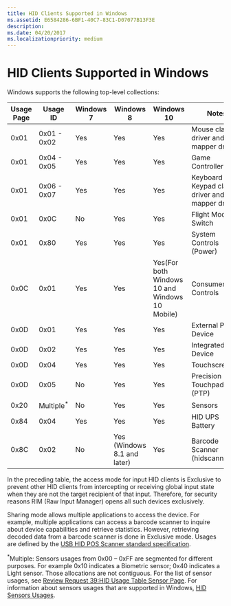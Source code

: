 ```yaml
---
title: HID Clients Supported in Windows
ms.assetid: E6584286-6BF1-40C7-83C1-D07077B13F3E
description: 
ms.date: 04/20/2017
ms.localizationpriority: medium
---
```


# HID Clients Supported in Windows


Windows supports the following top-level collections:

| **Usage Page** | **Usage ID**          | **Windows 7** | **Windows 8**               | **Windows 10**                                 | **Notes**                                        | **Access Mode**                                   |
| -------------- | --------------------- | ------------- | --------------------------- | ---------------------------------------------- | ------------------------------------------------ | ------------------------------------------------- |
| 0x01           | 0x01 - 0x02           | Yes           | Yes                         | Yes                                            | Mouse class driver and mapper driver             | Exclusive                                         |
| 0x01           | 0x04 - 0x05           | Yes           | Yes                         | Yes                                            | Game Controllers                                 | Shared                                            |
| 0x01           | 0x06 - 0x07           | Yes           | Yes                         | Yes                                            | Keyboard / Keypad class driver and mapper driver | Exclusive                                         |
| 0x01           | 0x0C                  | No            | Yes                         | Yes                                            | Flight Mode Switch                               | Shared                                            |
| 0x01           | 0x80                  | Yes           | Yes                         | Yes                                            | System Controls (Power)                          | Shared                                            |
| 0x0C           | 0x01                  | Yes           | Yes                         | Yes(For both Windows 10 and Windows 10 Mobile) | Consumer Controls                                | Shared(For both Windows 10 and Windows 10 Mobile) |
| 0x0D           | 0x01                  | Yes           | Yes                         | Yes                                            | External Pen Device                              | Exclusive                                         |
| 0x0D           | 0x02                  | Yes           | Yes                         | Yes                                            | Integrated Pen Device                            | Exclusive                                         |
| 0x0D           | 0x04                  | Yes           | Yes                         | Yes                                            | Touchscreen                                      | Exclusive                                         |
| 0x0D           | 0x05                  | No            | Yes                         | Yes                                            | Precision Touchpad (PTP)                         | Exclusive                                         |
| 0x20           | Multiple<sup>\*</sup> | No            | Yes                         | Yes                                            | Sensors                                          | Shared                                            |
| 0x84           | 0x04                  | Yes           | Yes                         | Yes                                            | HID UPS Battery                                  | Shared                                            |
| 0x8C           | 0x02                  | No            | Yes (Windows 8.1 and later) | Yes                                            | Barcode Scanner (hidscanner.dll)                 | Shared                                            |

In the preceding table, the access mode for input HID clients is Exclusive to prevent other HID clients from intercepting or receiving global input state when they are not the target recipient of that input. Therefore, for security reasons RIM (Raw Input Manager) opens all such devices exclusively. 

Sharing mode allows multiple applications to access the device. For example, multiple applications can access a barcode scanner to inquire about device capabilities and retrieve statistics. However, retrieving decoded data from a barcode scanner is done in Exclusive mode. Usages are defined by the [USB HID POS Scanner standard specification](https://go.microsoft.com/fwlink/?linkid=830661). 

<sup>*</sup>Multiple: Sensors usages from 0x00 – 0xFF are segmented for different purposes. For example 0x10 indicates a Biometric sensor; 0x40 indicates a Light sensor. Those allocations are not contiguous. For the list of sensor usages, see  [Review Request 39:HID Usage Table Sensor Page](https://go.microsoft.com/fwlink/?linkid=830659). For information about  sensors usages that are supported in Windows, [HID Sensors Usages](https://go.microsoft.com/fwlink/?linkid=830658).

 




